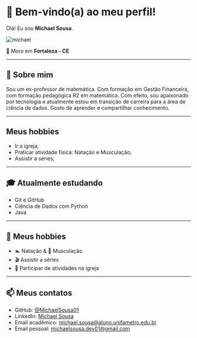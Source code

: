 # 👋 Bem-vindo(a) ao meu perfil!

Olá! Eu sou **Michael Sousa**.

![michael](https://github.com/user-attachments/assets/3a1fd582-1203-4087-bf1a-d746df5645ff)


📍 Moro em **Fortaleza - CE**

---
## 🎯 Sobre mim


Sou um ex-professor de matemática. Com formação em Gestão Financeira, com formação pedagógica R2 em matemática.
Com efeito, sou apaixonado por tecnologia e atualmente estou em transição de carreira para a área de ciência de dados.
Gosto de aprender e compartilhar conhecimento.

---
## Meus hobbies

- Ir a igreja;
- Praticar atividade física: Natação e Musculação;
- Assistir a séries;

---

## 🎓 Atualmente estudando
- Git e GitHub
- Ciência de Dados com Python
- Java

---

## 🧩 Meus hobbies

- 🏊 Natação & 💪 Musculação  
- 🎬 Assistir a séries  
- 🙏 Participar de atividades na igreja

---

## 📫 Meus contatos

- GitHub: [@MichaelSousa01](https://github.com/MichaelSousa01)  
- LinkedIn: [Michael Sousa](https://www.linkedin.com/in/michael--sousa/)  
- Email acadêmico: michael.sousa@aluno.unifametro.edu.br  
- Email pessoal: michaelsousa.dev01@gmail.com
